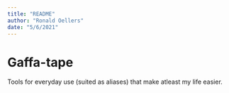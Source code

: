 ```yaml
---
title: "README"
author: "Ronald Oellers"
date: "5/6/2021"
---
```


# Gaffa-tape

Tools for everyday use (suited as aliases) that make atleast my life easier.

